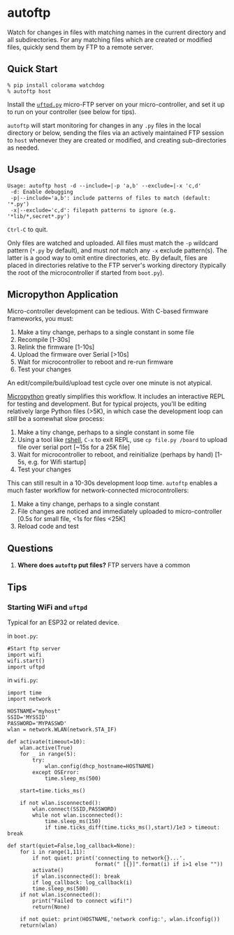 # autoftp

Watch for changes in files with matching names in the current directory and all subdirectories.  For any matching files which are created or modified files, quickly send them by FTP to a remote server.

## Quick Start

```
% pip install colorama watchdog
% autoftp host
```

Install the [`uftpd.py`](https://github.com/robert-hh/FTP-Server-for-ESP8266-ESP32-and-PYBD) micro-FTP server on your micro-controller, and set it up to run on your controller (see below for tips).

`autoftp` will start monitoring for changes in any `.py` files in the local directory or below, sending the files via an actively maintained FTP session to `host` whenever they are created or modified, and creating sub-directories as needed. 

## Usage

```
Usage: autoftp host -d --include=|-p 'a,b' --exclude=|-x 'c,d'
 -d: Enable debugging
 -p|--include='a,b': include patterns of files to match (default: '*.py')
 -x|--exclude='c,d': filepath patterns to ignore (e.g. '*lib/*,secret*.py')
```

`Ctrl-C` to quit.  

Only files are watched and uploaded.  All files must match the `-p` wildcard pattern (`*.py` by default), and must _not_ match any `-x` exclude pattern(s).  The latter is a good way to omit entire directories, etc.  By default, files are placed in directories relative to the FTP server's working directory (typically the root of the microcontroller if started from `boot.py`).

## Micropython Application

Micro-controller development can be tedious.  With C-based firmware frameworks, you must:

1. Make a tiny change, perhaps to a single constant in some file
1. Recompile [1-30s]
1. Relink the firmware [1-10s]
1. Upload the firmware over Serial [>10s]
1. Wait for microcontroller to reboot and re-run firmware
1. Test your changes

An edit/compile/build/upload test cycle over one minute is not atypical. 

[Micropython](http://micropython.org) greatly simplifies this workflow.  It includes an interactive REPL for testing and development.  But for typical projects, you'll be editing relatively large Python files (>5K), in which case the development loop can _still_ be a somewhat slow process:

1. Make a tiny change, perhaps to a single constant in some file
1. Using a tool like [rshell](https://github.com/dhylands/rshell), `C-x` to exit REPL, use `cp file.py /board` to upload file over serial port [~15s for a 25K file]
1. Wait for microcontroller to reboot, and reinitialize (perhaps by hand) [1-5s, e.g. for Wifi startup]
1. Test your changes

This can still result in a 10-30s development loop time.  `autoftp` enables a much faster workflow for network-connected microcontrollers:

1. Make a tiny change, perhaps to a single constant
1. File changes are noticed and immediately uploaded to micro-controller [0.5s for small file, <1s for files <25K]
1. Reload code and test

## Questions

1. **Where does `autoftp` put files?** FTP servers have a common 

## Tips

### Starting WiFi and `uftpd`

Typical for an ESP32 or related device.

in `boot.py`:
```
#Start ftp server
import wifi
wifi.start()
import uftpd
```

in `wifi.py`:
```# Connect wifi and set host
import time
import network

HOSTNAME="myhost"
SSID='MYSSID'
PASSWORD='MYPASSWD'
wlan = network.WLAN(network.STA_IF)

def activate(timeout=10):
    wlan.active(True)
    for _ in range(5):
        try:
            wlan.config(dhcp_hostname=HOSTNAME)
        except OSError:
            time.sleep_ms(500)

    start=time.ticks_ms()
    
    if not wlan.isconnected():
        wlan.connect(SSID,PASSWORD) 
        while not wlan.isconnected():
            time.sleep_ms(150)
            if time.ticks_diff(time.ticks_ms(),start)/1e3 > timeout: break
    
def start(quiet=False,log_callback=None):
    for i in range(1,11):
        if not quiet: print('connecting to network{}...'.
                            format(" [{}]".format(i) if i>1 else ""))
        activate()
        if wlan.isconnected(): break
        if log_callback: log_callback(i)
        time.sleep_ms(500)
    if not wlan.isconnected():
        print("Failed to connect wifi!")
        return(None)

    if not quiet: print(HOSTNAME,'network config:', wlan.ifconfig())
    return(wlan)
```



